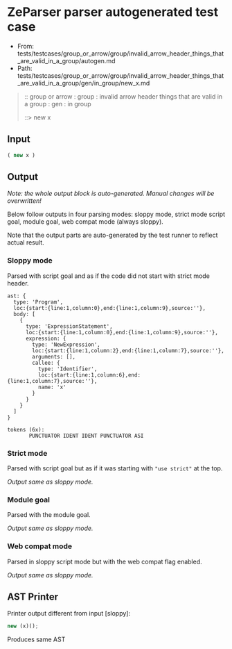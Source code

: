 # ZeParser parser autogenerated test case

- From: tests/testcases/group_or_arrow/group/invalid_arrow_header_things_that_are_valid_in_a_group/autogen.md
- Path: tests/testcases/group_or_arrow/group/invalid_arrow_header_things_that_are_valid_in_a_group/gen/in_group/new_x.md

> :: group or arrow : group : invalid arrow header things that are valid in a group : gen : in group
>
> ::> new x

## Input


`````js
( new x )
`````

## Output

_Note: the whole output block is auto-generated. Manual changes will be overwritten!_

Below follow outputs in four parsing modes: sloppy mode, strict mode script goal, module goal, web compat mode (always sloppy).

Note that the output parts are auto-generated by the test runner to reflect actual result.

### Sloppy mode

Parsed with script goal and as if the code did not start with strict mode header.

`````
ast: {
  type: 'Program',
  loc:{start:{line:1,column:0},end:{line:1,column:9},source:''},
  body: [
    {
      type: 'ExpressionStatement',
      loc:{start:{line:1,column:0},end:{line:1,column:9},source:''},
      expression: {
        type: 'NewExpression',
        loc:{start:{line:1,column:2},end:{line:1,column:7},source:''},
        arguments: [],
        callee: {
          type: 'Identifier',
          loc:{start:{line:1,column:6},end:{line:1,column:7},source:''},
          name: 'x'
        }
      }
    }
  ]
}

tokens (6x):
       PUNCTUATOR IDENT IDENT PUNCTUATOR ASI
`````

### Strict mode

Parsed with script goal but as if it was starting with `"use strict"` at the top.

_Output same as sloppy mode._

### Module goal

Parsed with the module goal.

_Output same as sloppy mode._

### Web compat mode

Parsed in sloppy script mode but with the web compat flag enabled.

_Output same as sloppy mode._

## AST Printer

Printer output different from input [sloppy]:

````js
new (x)();
````

Produces same AST
